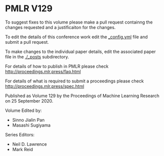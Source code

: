 # PMLR V129

To suggest fixes to this volume please make a pull request containng the changes requested and a justificaiton for the changes.

To edit the details of this conference work edit the [_config.yml](./_config.yml) file and submit a pull request.

To make changes to the individual paper details, edit the associated paper file in the [./_posts](./_posts) subdirectory.

For details of how to publish in PMLR please check http://proceedings.mlr.press/faq.html

For details of what is required to submit a proceedings please check http://proceedings.mlr.press/spec.html



Published as Volume 129 by the Proceedings of Machine Learning Research on 25 September 2020.

Volume Edited by:
  * Sinno Jialin Pan
  * Masashi Sugiyama

Series Editors:
  * Neil D. Lawrence
  * Mark Reid
